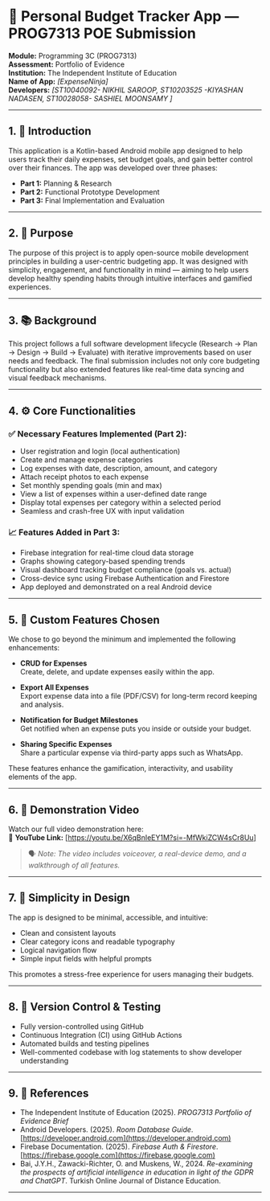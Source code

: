 # 📱 Personal Budget Tracker App — PROG7313 POE Submission

**Module:** Programming 3C (PROG7313)  
**Assessment:** Portfolio of Evidence  
**Institution:** The Independent Institute of Education  
**Name of App:** *[ExpenseNinja]*  
**Developers:** *[ST10040092- NIKHIL SAROOP, 
ST10203525 -KIYASHAN NADASEN, 
ST10028058- SASHIEL MOONSAMY ]*  

---

## 1. 📘 Introduction

This application is a Kotlin-based Android mobile app designed to help users track their daily expenses, set budget goals, and gain better control over their finances. The app was developed over three phases:  
- **Part 1:** Planning & Research  
- **Part 2:** Functional Prototype Development  
- **Part 3:** Final Implementation and Evaluation

---

## 2. 🎯 Purpose

The purpose of this project is to apply open-source mobile development principles in building a user-centric budgeting app. It was designed with simplicity, engagement, and functionality in mind — aiming to help users develop healthy spending habits through intuitive interfaces and gamified experiences.

---

## 3. 📚 Background

This project follows a full software development lifecycle (Research → Plan → Design → Build → Evaluate) with iterative improvements based on user needs and feedback. The final submission includes not only core budgeting functionality but also extended features like real-time data syncing and visual feedback mechanisms.

---

## 4. ⚙️ Core Functionalities

### ✅ Necessary Features Implemented (Part 2):
- User registration and login (local authentication)
- Create and manage expense categories
- Log expenses with date, description, amount, and category
- Attach receipt photos to each expense
- Set monthly spending goals (min and max)
- View a list of expenses within a user-defined date range
- Display total expenses per category within a selected period
- Seamless and crash-free UX with input validation

### 📈 Features Added in Part 3:
- Firebase integration for real-time cloud data storage
- Graphs showing category-based spending trends
- Visual dashboard tracking budget compliance (goals vs. actual)
- Cross-device sync using Firebase Authentication and Firestore
- App deployed and demonstrated on a real Android device

---

## 5. 🌟 Custom Features Chosen

We chose to go beyond the minimum and implemented the following enhancements:

- **CRUD for Expenses**  
  Create, delete, and update expenses easily within the app.

- **Export All Expenses**  
  Export expense data into a file (PDF/CSV) for long-term record keeping and analysis.

- **Notification for Budget Milestones**  
  Get notified when an expense puts you inside or outside your budget.

- **Sharing Specific Expenses**  
  Share a particular expense via third-party apps such as WhatsApp.

These features enhance the gamification, interactivity, and usability elements of the app.

---

## 6. 🎥 Demonstration Video

Watch our full video demonstration here:  
🔗 **YouTube Link:** [https://youtu.be/X6qBnIeEY1M?si=-MfWkiZCW4sCr8Uu]  

> 🗣️ *Note: The video includes voiceover, a real-device demo, and a walkthrough of all features.*

---

## 7. 🧩 Simplicity in Design

The app is designed to be minimal, accessible, and intuitive:

- Clean and consistent layouts
- Clear category icons and readable typography
- Logical navigation flow
- Simple input fields with helpful prompts

This promotes a stress-free experience for users managing their budgets.

---

## 8. 🧪 Version Control & Testing

- Fully version-controlled using GitHub  
- Continuous Integration (CI) using GitHub Actions  
- Automated builds and testing pipelines  
- Well-commented codebase with log statements to show developer understanding

---

## 9. 📖 References

- The Independent Institute of Education (2025). *PROG7313 Portfolio of Evidence Brief*  
- Android Developers. (2025). *Room Database Guide*. [https://developer.android.com](https://developer.android.com)  
- Firebase Documentation. (2025). *Firebase Auth & Firestore*. [https://firebase.google.com](https://firebase.google.com)  
- Bai, J.Y.H., Zawacki-Richter, O. and Muskens, W., 2024. *Re-examining the prospects of artificial intelligence in education in light of the GDPR and ChatGPT*. Turkish Online Journal of Distance Education.

---


